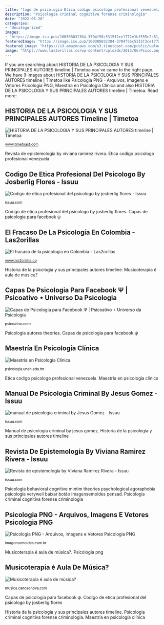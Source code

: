 ```yaml
---
title: "logo de psicologia Etica codigo psicologo profesional venezuela"
description: "Psicologia criminal cognitiva forense criminologia"
date: "2022-05-28"
categories:
- "Uncategorized"
images:
- "https://image.isu.pub/160308032304-3704f56c5315f2ce1772e1bf555c2c61/jpg/page_1.jpg"
featuredImage: "https://image.isu.pub/160308032304-3704f56c5315f2ce1772e1bf555c2c61/jpg/page_1.jpg"
featured_image: "https://s3.amazonaws.com/s3.timetoast.com/public/uploads/photo/18179917/image/medium-0ae0d80506a57149cba72f0b381b3843.jpg"
image: "https://www.las2orillas.co/wp-content/uploads/2015/06/Psico.png"
---
```


If you are searching about HISTORIA DE LA PSICOLOGIA Y SUS PRINCIPALES AUTORES timeline | Timetoa you've came to the right page. We have 9 Images about HISTORIA DE LA PSICOLOGIA Y SUS PRINCIPALES AUTORES timeline | Timetoa like Psicologia PNG - Arquivos, Imagens e Vetores Psicologia PNG, Maestría en Psicología Clínica and also HISTORIA DE LA PSICOLOGIA Y SUS PRINCIPALES AUTORES timeline | Timetoa. Read more:

## HISTORIA DE LA PSICOLOGIA Y SUS PRINCIPALES AUTORES Timeline | Timetoa

![HISTORIA DE LA PSICOLOGIA Y SUS PRINCIPALES AUTORES timeline | Timetoa](https://s3.amazonaws.com/s3.timetoast.com/public/uploads/photo/18179917/image/medium-0ae0d80506a57149cba72f0b381b3843.jpg "Maestría en psicología clínica")

<small>www.timetoast.com</small>

Revista de epistemología by viviana ramirez rivera. Etica codigo psicologo profesional venezuela

## Codigo De Etica Profesional Del Psicologo By Josberlig Flores - Issuu

![Codigo de etica profesional del psicologo by josberlig flores - Issuu](https://image.isu.pub/160308032304-3704f56c5315f2ce1772e1bf555c2c61/jpg/page_1.jpg "Psicologia behavioral cognitive mintim theories psychological agoraphobia psicología verywell baixar botão imagensemoldes pensad")

<small>issuu.com</small>

Codigo de etica profesional del psicologo by josberlig flores. Capas de psicologia para facebook ψ

## El Fracaso De La Psicología En Colombia - Las2orillas

![El fracaso de la psicología en Colombia - Las2orillas](https://www.las2orillas.co/wp-content/uploads/2015/06/Psico.png "Psicologia criminal cognitiva forense criminologia")

<small>www.las2orillas.co</small>

Historia de la psicologia y sus principales autores timeline. Musicoterapia é aula de música?

## Capas De Psicologia Para Facebook Ψ | Psicoativo ⋆ Universo Da Psicologia

![Capas de Psicologia para Facebook Ψ | Psicoativo ⋆ Universo da Psicologia](https://psicoativo.com/wp-content/uploads/2016/06/psicologia-wallpaper-500x281.jpg "Musicoterapia é aula de música?")

<small>psicoativo.com</small>

Psicologia autores theories. Capas de psicologia para facebook ψ

## Maestría En Psicología Clínica

![Maestría en Psicología Clínica](https://psicologia.unah.edu.hn/assets/Psicologia/paginas/maestria-en-psicologia-clinica/_resampled/ResizedImageWzMwOCwzMDhd/ps-clinica.png "El fracaso de la psicología en colombia")

<small>psicologia.unah.edu.hn</small>

Etica codigo psicologo profesional venezuela. Maestría en psicología clínica

## Manual De Psicologia Criminal By Jesus Gomez - Issuu

![manual de psicologia criminal by Jesus Gomez - Issuu](https://image.isu.pub/170130124939-b3a61a86bbd3ac1d85b238d9777495e5/jpg/page_1_thumb_large.jpg "Etica codigo psicologo profesional venezuela")

<small>issuu.com</small>

Manual de psicologia criminal by jesus gomez. Historia de la psicologia y sus principales autores timeline

## Revista De Epistemología By Viviana Ramirez Rivera - Issuu

![Revista de epistemología by Viviana Ramirez Rivera - Issuu](https://image.isu.pub/180508035013-0a73672afa2be44c4df85bde06ac3d74/jpg/page_1_thumb_large.jpg "El fracaso de la psicología en colombia")

<small>issuu.com</small>

Psicologia behavioral cognitive mintim theories psychological agoraphobia psicología verywell baixar botão imagensemoldes pensad. Psicologia criminal cognitiva forense criminologia

## Psicologia PNG - Arquivos, Imagens E Vetores Psicologia PNG

![Psicologia PNG - Arquivos, Imagens e Vetores Psicologia PNG](https://imagensemoldes.com.br/wp-content/uploads/2020/08/Psicologia-PNG.png "Psicologia png")

<small>imagensemoldes.com.br</small>

Musicoterapia é aula de música?. Psicologia png

## Musicoterapia é Aula De Música?

![Musicoterapia é aula de música?](https://img.cancaonova.com/cnimages/canais/uploads/sites/15/2015/11/Musicoterapia_e_-aula_de_musica.jpg "Psicologia behavioral cognitive mintim theories psychological agoraphobia psicología verywell baixar botão imagensemoldes pensad")

<small>musica.cancaonova.com</small>

Capas de psicologia para facebook ψ. Codigo de etica profesional del psicologo by josberlig flores

Historia de la psicologia y sus principales autores timeline. Psicologia criminal cognitiva forense criminologia. Maestría en psicología clínica
